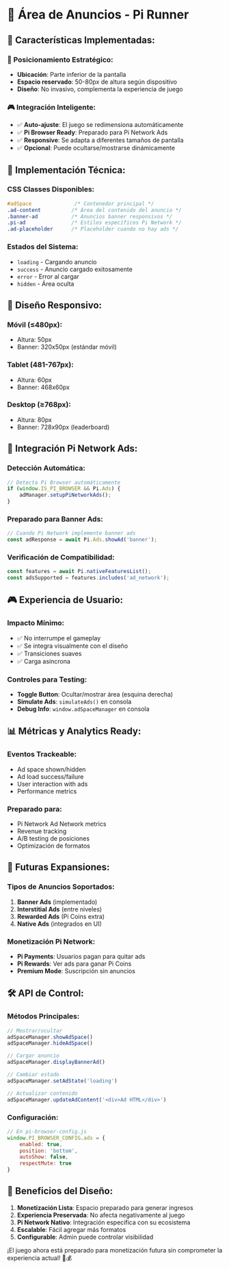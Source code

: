 # 📱 Área de Anuncios - Pi Runner

## 🎯 **Características Implementadas:**

### **📍 Posicionamiento Estratégico:**
- **Ubicación**: Parte inferior de la pantalla
- **Espacio reservado**: 50-80px de altura según dispositivo
- **Diseño**: No invasivo, complementa la experiencia de juego

### **🎮 Integración Inteligente:**
- ✅ **Auto-ajuste**: El juego se redimensiona automáticamente
- ✅ **Pi Browser Ready**: Preparado para Pi Network Ads
- ✅ **Responsive**: Se adapta a diferentes tamaños de pantalla
- ✅ **Opcional**: Puede ocultarse/mostrarse dinámicamente

## 🔧 **Implementación Técnica:**

### **CSS Classes Disponibles:**
```css
#adSpace              /* Contenedor principal */
.ad-content          /* Área del contenido del anuncio */
.banner-ad           /* Anuncios banner responsivos */
.pi-ad               /* Estilos específicos Pi Network */
.ad-placeholder      /* Placeholder cuando no hay ads */
```

### **Estados del Sistema:**
- `loading` - Cargando anuncio
- `success` - Anuncio cargado exitosamente  
- `error` - Error al cargar
- `hidden` - Área oculta

## 🎨 **Diseño Responsivo:**

### **Móvil (≤480px):**
- Altura: 50px
- Banner: 320x50px (estándar móvil)

### **Tablet (481-767px):**
- Altura: 60px
- Banner: 468x60px

### **Desktop (≥768px):**
- Altura: 80px
- Banner: 728x90px (leaderboard)

## 🥧 **Integración Pi Network Ads:**

### **Detección Automática:**
```javascript
// Detecta Pi Browser automáticamente
if (window.IS_PI_BROWSER && Pi.Ads) {
    adManager.setupPiNetworkAds();
}
```

### **Preparado para Banner Ads:**
```javascript
// Cuando Pi Network implemente banner ads
const adResponse = await Pi.Ads.showAd('banner');
```

### **Verificación de Compatibilidad:**
```javascript
const features = await Pi.nativeFeaturesList();
const adsSupported = features.includes('ad_network');
```

## 🎮 **Experiencia de Usuario:**

### **Impacto Mínimo:**
- ✅ No interrumpe el gameplay
- ✅ Se integra visualmente con el diseño
- ✅ Transiciones suaves
- ✅ Carga asíncrona

### **Controles para Testing:**
- **Toggle Button**: Ocultar/mostrar área (esquina derecha)
- **Simulate Ads**: `simulateAds()` en consola
- **Debug Info**: `window.adSpaceManager` en consola

## 📊 **Métricas y Analytics Ready:**

### **Eventos Trackeable:**
- Ad space shown/hidden
- Ad load success/failure
- User interaction with ads
- Performance metrics

### **Preparado para:**
- Pi Network Ad Network metrics
- Revenue tracking
- A/B testing de posiciones
- Optimización de formatos

## 🔮 **Futuras Expansiones:**

### **Tipos de Anuncios Soportados:**
1. **Banner Ads** (implementado)
2. **Interstitial Ads** (entre niveles)
3. **Rewarded Ads** (Pi Coins extra)
4. **Native Ads** (integrados en UI)

### **Monetización Pi Network:**
- **Pi Payments**: Usuarios pagan para quitar ads
- **Pi Rewards**: Ver ads para ganar Pi Coins
- **Premium Mode**: Suscripción sin anuncios

## 🛠 **API de Control:**

### **Métodos Principales:**
```javascript
// Mostrar/ocultar
adSpaceManager.showAdSpace()
adSpaceManager.hideAdSpace()

// Cargar anuncio
adSpaceManager.displayBannerAd()

// Cambiar estado
adSpaceManager.setAdState('loading')

// Actualizar contenido
adSpaceManager.updateAdContent('<div>Ad HTML</div>')
```

### **Configuración:**
```javascript
// En pi-browser-config.js
window.PI_BROWSER_CONFIG.ads = {
    enabled: true,
    position: 'bottom',
    autoShow: false,
    respectMute: true
}
```

## 🎯 **Beneficios del Diseño:**

1. **Monetización Lista**: Espacio preparado para generar ingresos
2. **Experiencia Preservada**: No afecta negativamente al juego
3. **Pi Network Nativo**: Integración específica con su ecosistema
4. **Escalable**: Fácil agregar más formatos
5. **Configurable**: Admin puede controlar visibilidad

¡El juego ahora está preparado para monetización futura sin comprometer la experiencia actual! 🚀💰
